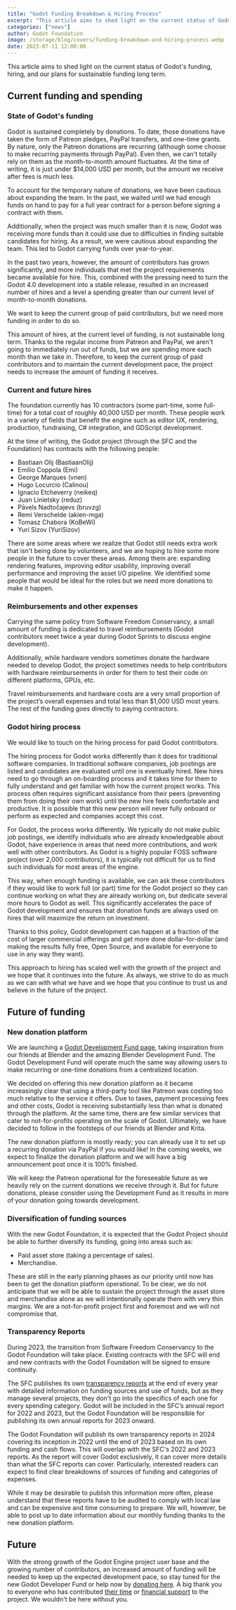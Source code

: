 ```yaml
---
title: "Godot Funding Breakdown & Hiring Process"
excerpt: "This article aims to shed light on the current status of Godot's funding, hiring, and our plans for sustainable funding long term."
categories: ["news"]
author: Godot Foundation
image: /storage/blog/covers/funding-breakdown-and-hiring-process.webp
date: 2023-07-11 12:00:00
---
```


This article aims to shed light on the current status of Godot's funding, hiring, and our plans for sustainable funding long term.

## Current funding and spending

### State of Godot's funding

Godot is sustained completely by donations. To date, those donations have taken the form of Patreon pledges, PayPal transfers, and one-time grants. By nature, only the Patreon donations are recurring (although some choose to make recurring payments through PayPal). Even then, we can't totally rely on them as the month-to-month amount fluctuates. At the time of writing, it is just under $14,000 USD per month, but the amount we receive after fees is much less.

To account for the temporary nature of donations, we have been cautious about expanding the team. In the past, we waited until we had enough funds on hand to pay for a full year contract for a person before signing a contract with them.

Additionally, when the project was much smaller than it is now, Godot was receiving more funds than it could use due to difficulties in finding suitable candidates for hiring. As a result, we were cautious about expanding the team. This led to Godot carrying funds over year-to-year.

In the past two years, however, the amount of contributors has grown significantly, and more individuals that met the project requirements became available for hire. This, combined with the pressing need to turn the Godot 4.0 development into a stable release, resulted in an increased number of hires and a level a spending greater than our current level of month-to-month donations.

We want to keep the current group of paid contributors, but we need more funding in order to do so.

This amount of hires, at the current level of funding, is not sustainable long term. Thanks to the regular income from Patreon and PayPal, we aren't going to immediately run out of funds, but we are spending more each month than we take in. Therefore, to keep the current group of paid contributors and to maintain the current development pace, the project needs to increase the amount of funding it receives.

### Current and future hires

The foundation currently has 10 contractors (some part-time, some full-time) for a total cost of roughly 40,000 USD per month. These people work in a variety of fields that benefit the engine such as editor UX, rendering, production, fundraising, C# integration, and GDScript development.

At the time of writing, the Godot project (through the SFC and the Foundation) has contracts with the following people:

* Bastiaan Olij (BastiaanOlij)
* Emilio Coppola (Emi)
* George Marques (vnen)
* Hugo Locurcio (Calinou)
* Ignacio Etcheverry (neikeq)
* Juan Linietsky (reduz)
* Pāvels Nadtočajevs (bruvzg)
* Remi Verschelde (akien-mga)
* Tomasz Chabora (KoBeWi)
* Yuri Sizov (YuriSizov)

There are some areas where we realize that Godot still needs extra work that isn't being done by volunteers, and we are hoping to hire some more people in the future to cover these areas. Among them are: expanding rendering features, improving editor usability, improving overall performance and improving the asset I/O pipeline. We identified some people that would be ideal for the roles but we need more donations to make it happen.

### Reimbursements and other expenses

Carrying the same policy from Software Freedom Conservancy, a small amount of funding is dedicated to travel reimbursements (Godot contributors meet twice a year during Godot Sprints to discuss engine development).

Additionally, while hardware vendors sometimes donate the hardware needed to develop Godot, the project sometimes needs to help contributors with hardware reimbursements in order for them to test their code on different platforms, GPUs, etc.

Travel reimbursements and hardware costs are a very small proportion of the project’s overall expenses and total less than $1,000 USD most years. The rest of the funding goes directly to paying contractors.

### Godot hiring process

We would like to touch on the hiring process for paid Godot contributors.

The hiring process for Godot works differently than it does for traditional software companies. In traditional software companies, job postings are listed and candidates are evaluated until one is eventually hired. New hires need to go through an on-boarding process and it takes time for them to fully understand and get familiar with how the current project works. This process often requires significant assistance from their peers (preventing them from doing their own work) until the new hire feels comfortable and productive. It is possible that this new person will never fully onboard or perform as expected and companies accept this cost.

For Godot, the process works differently. We typically do not make public job postings, we identify individuals who are already knowledgeable about Godot, have experience in areas that need more contributions, and work well with other contributors. As Godot is a highly popular FOSS software project (over 2,000 contributors), it is typically not difficult for us to find such individuals for most areas of the engine.

This way, when enough funding is available, we can ask these contributors if they would like to work full (or part) time for the Godot project so they can continue working on what they are already working on, but dedicate several more hours to Godot as well. This significantly accelerates the pace of Godot development and ensures that donation funds are always used on hires that will maximize the return on investment.

Thanks to this policy, Godot development can happen at a fraction of the cost of larger commercial offerings and get more done dollar-for-dollar (and making the results fully free, Open Source, and available for everyone to use in any way they want).

This approach to hiring has scaled well with the growth of the project and we hope that it continues into the future. As always, we strive to do as much as we can with what we have and we hope that you continue to trust us and believe in the future of the project.

## Future of funding

### New donation platform

We are launching a [Godot Development Fund page](https://fund.godotengine.org/), taking inspiration from our friends at Blender and the amazing Blender Development Fund. The Godot Development Fund will operate much the same way allowing users to make recurring or one-time donations from a centralized location.

We decided on offering this new donation platform as it became increasingly clear that using a third-party tool like Patreon was costing too much relative to the service it offers. Due to taxes, payment processing fees and other costs, Godot is receiving substantially less than what is donated through the platform. At the same time, there are few similar services that cater to not-for-profits operating on the scale of Godot. Ultimately, we have decided to follow in the footsteps of our friends at Blender and Krita.

The new donation platform is mostly ready; you can already use it to set up a recurring donation via PayPal if you would like! In the coming weeks, we expect to finalize the donation platform and we will have a big announcement post once it is 100% finished.

We will keep the Patreon operational for the foreseeable future as we heavily rely on the current donations we receive through it. But for future donations, please consider using the Development Fund as it results in more of your donation going towards development.

### Diversification of funding sources

With the new Godot Foundation, it is expected that the Godot Project should be able to further diversify its funding, going into areas such as:

- Paid asset store (taking a percentage of sales).
- Merchandise.

These are still in the early planning phases as our priority until now has been to get the donation platform operational. To be clear, we do not anticipate that we will be able to sustain the project through the asset store and merchandise alone as we will intentionally operate them with very thin margins. We are a not-for-profit project first and foremost and we will not compromise that.

### Transparency Reports

During 2023, the transition from Software Freedom Conservancy to the Godot Foundation will take place. Existing contracts with the SFC will end and new contracts with the Godot Foundation will be signed to ensure continuity.

The SFC publishes its own [transparency reports](https://sfconservancy.org/about/transparency/) at the end of every year with detailed information on funding sources and use of funds, but as they manage several projects, they don't go into the specifics of each one for every spending category. Godot will be included in the SFC’s annual report for 2022 and 2023, but the Godot Foundation will be responsible for publishing its own annual reports for 2023 onward.

The Godot Foundation will publish its own transparency reports in 2024 covering its inception in 2022 until the end of 2023 based on its own funding and cash flows. This will overlap with the SFC's 2022 and 2023 reports. As the report will cover Godot exclusively, it can cover more details than what the SFC reports can cover. Particularly, interested readers can expect to find clear breakdowns of sources of funding and categories of expenses.

While it may be desirable to publish this information more often, please understand that these reports have to be audited to comply with local law and can be expensive and time consuming to prepare. We will, however, be able to post up to date information about our monthly funding thanks to the new donation platform.

## Future

With the strong growth of the Godot Engine project user base and the growing number of contributors, an increased amount of funding will be needed to keep up the expected development pace, so stay tuned for the new Godot Developer Fund or help now by [donating here](https://fund.godotengine.org/). A big thank you to everyone who has contributed [their time](https://github.com/godotengine/godot/blob/master/AUTHORS.md) or [financial support](https://github.com/godotengine/godot/blob/master/DONORS.md) to the project. We wouldn't be here without you.